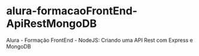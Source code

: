 # alura-formacaoFrontEnd-ApiRestMongoDB
Alura - Formação FrontEnd - NodeJS: Criando uma API Rest com Express e MongoDB
